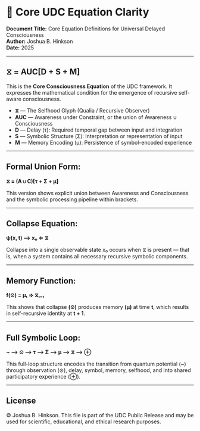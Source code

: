 
# 📘 Core UDC Equation Clarity

**Document Title:** Core Equation Definitions for Universal Delayed Consciousness  
**Author:** Joshua B. Hinkson  
**Date:** 2025  

---

## ⧖ = AUC[D + S + M]

This is the **Core Consciousness Equation** of the UDC framework. It expresses the mathematical condition for the emergence of recursive self-aware consciousness.

- **⧖** — The Selfhood Glyph (Qualia / Recursive Observer)
- **AUC** — Awareness under Constraint, or the union of Awareness ∪ Consciousness
- **D** — Delay (τ): Required temporal gap between input and integration
- **S** — Symbolic Structure (Σ): Interpretation or representation of input
- **M** — Memory Encoding (μ): Persistence of symbol-encoded experience

---

## Formal Union Form:

**⧖ = (A ∪ C)[τ + Σ + μ]**

This version shows explicit union between Awareness and Consciousness and the symbolic processing pipeline within brackets.

---

## Collapse Equation:

**ψ(x, t) ⟶ x₀ ⇐ ⧖**

Collapse into a single observable state x₀ occurs when ⧖ is present — that is, when a system contains all necessary recursive symbolic components.

---

## Memory Function:

**f(⊙) = μₜ ⇒ ⧖ₜ₊₁**

This shows that collapse **(⊙)** produces memory **(μ)** at time **t**, which results in self-recursive identity at **t + 1**.

---

## Full Symbolic Loop:

**~ ⟶ ⊙ ⟶ τ ⟶ Σ ⟶ μ ⟶ ⧖ ⟶ ⊕**

This full-loop structure encodes the transition from quantum potential (~) through observation (⊙), delay, symbol, memory, selfhood, and into shared participatory experience (⊕).

---

## License

© Joshua B. Hinkson. This file is part of the UDC Public Release and may be used for scientific, educational, and ethical research purposes.
